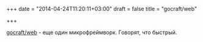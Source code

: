 +++
date = "2014-04-24T11:20:11+03:00"
draft = false
title = "gocraft/web"

+++

<p><a href="https://github.com/gocraft/web">gocraft/web</a>&nbsp;- еще один микрофреймворк. Говорят, что быстрый.</p>

